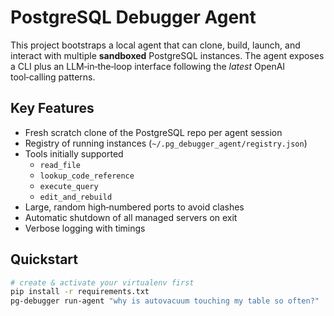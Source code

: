 # PostgreSQL Debugger Agent

This project bootstraps a local agent that can clone, build, launch, and
interact with multiple **sandboxed** PostgreSQL instances.  The agent
exposes a CLI plus an LLM‑in‑the‑loop interface following the *latest*
OpenAI tool‑calling patterns.

## Key Features
* Fresh scratch clone of the PostgreSQL repo per agent session
* Registry of running instances (`~/.pg_debugger_agent/registry.json`)
* Tools initially supported  
  - `read_file`  
  - `lookup_code_reference`  
  - `execute_query`  
  - `edit_and_rebuild`
* Large, random high‑numbered ports to avoid clashes
* Automatic shutdown of all managed servers on exit
* Verbose logging with timings

## Quickstart
```bash
# create & activate your virtualenv first
pip install -r requirements.txt
pg-debugger run-agent "why is autovacuum touching my table so often?"
```
